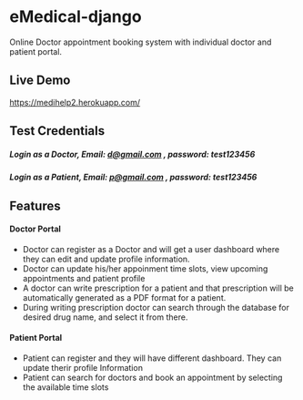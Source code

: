 # eMedical-django
Online Doctor appointment booking system with individual doctor and patient portal. 
## Live Demo
https://medihelp2.herokuapp.com/
## Test Credentials
##### Login as a Doctor, Email: d@gmail.com , password: test123456
##### Login as a Patient, Email: p@gmail.com , password: test123456
## Features
#### Doctor Portal
- Doctor can register as a Doctor and will get a user dashboard where they can edit and update profile information.
- Doctor can update his/her appoinment time slots, view upcoming appointments and patient profile
- A doctor can write prescription for a patient and that prescription will be automatically generated as a PDF format for a patient.
- During writing prescription doctor can search through the database for desired drug name, and select it from there. 

#### Patient Portal
- Patient can register and they will have different dashboard. They can update therir profile Information
- Patient can search for doctors and book an appointment by selecting the available time slots
